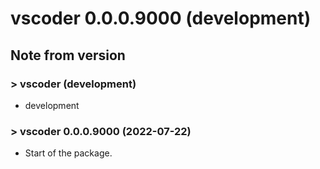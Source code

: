 # vscoder 0.0.0.9000 (development)

## Note from version

### > vscoder (development)
- development

### > vscoder 0.0.0.9000 (2022-07-22)

- Start of the package.
